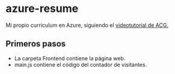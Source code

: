 # azure-resume
Mi propio curriculum en Azure, siguiendo el [videotutorial de ACG.]()

## Primeros pasos

- La carpeta Frontend contiene la página web.
- main.js contiene el código del contador de visitantes.